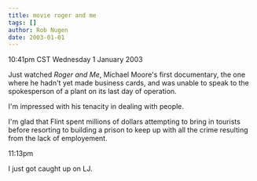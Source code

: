 ```yaml
---
title: movie roger and me
tags: []
author: Rob Nugen
date: 2003-01-01
---
```


<p class=date>10:41pm CST Wednesday 1 January 2003</p>

<p>Just watched <em>Roger and Me</em>, Michael Moore's first
documentary, the one where he hadn't yet made business cards, and was
unable to speak to the spokesperson of a plant on its last day of
operation.</p>

<p>I'm impressed with his tenacity in dealing with people.</p>

<p>I'm glad that Flint spent millions of dollars attempting to bring
in tourists before resorting to building a prison to keep up with all
the crime resulting from the lack of employement.</p>

<p class=date>11:13pm</p>

<p>I just got caught up on LJ.</p>
